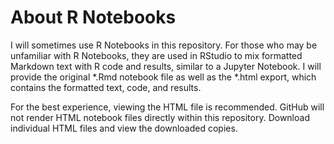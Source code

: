 # About R Notebooks

I will sometimes use R Notebooks in this repository. For those who may be unfamiliar with R Notebooks, they are used in RStudio to mix formatted Markdown text with R code and results, similar to a Jupyter Notebook. I will provide the original *.Rmd notebook file as well as the *.html export, which contains the formatted text, code, and results.

For the best experience, viewing the HTML file is recommended. GitHub will not render HTML notebook files directly within this repository. Download individual HTML files and view the downloaded copies.
